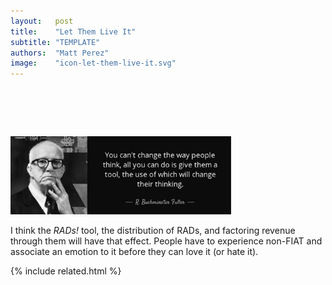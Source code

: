 ```yaml
---
layout:   post
title:    "Let Them Live It"
subtitle: "TEMPLATE"
authors:  "Matt Perez"
image:    "icon-let-them-live-it.svg"
---
```


<div style="display:none;">
 <p>People have to experience non-<span class='_paradigm'>FIAT</span> and associate an emotion to it before they can love it.</p>
</div>

<h1>&nbsp;</h1>
  <div class="_center">
   <img
    src="/assets/img/pic-let-them-live-it.svg"
    width="70%"
    alt="">
  </div>
 <p>I think the <em><span class='_paradigm'>RAD</span>s!</em> tool, the distribution of <span class='_paradigm'>RAD</span>s, and factoring revenue through them will have that effect. People have to experience non-<span class='_paradigm'>FIAT</span> and associate an emotion to it before they can love it (or hate it).</p>

{% include related.html %}